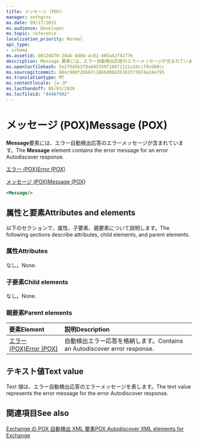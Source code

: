 ```yaml
---
title: メッセージ (POX)
manager: sethgros
ms.date: 09/17/2015
ms.audience: Developer
ms.topic: reference
localization_priority: Normal
api_type:
- schema
ms.assetid: b0124b70-28ab-4484-ac81-465a42f42776
description: Message 要素には、エラー自動検出応答のエラーメッセージが含まれています。
ms.openlocfilehash: 5e2f9d5b2f9ad45359f180f1121a34ccf9cd89cc
ms.sourcegitcommit: 88ec988f2bb67c1866d06b361615f3674a24e795
ms.translationtype: MT
ms.contentlocale: ja-JP
ms.lasthandoff: 06/03/2020
ms.locfileid: "44467992"
---
```

# <a name="message-pox"></a><span data-ttu-id="f4906-103">メッセージ (POX)</span><span class="sxs-lookup"><span data-stu-id="f4906-103">Message (POX)</span></span>

<span data-ttu-id="f4906-104">**Message**要素には、エラー自動検出応答のエラーメッセージが含まれています。</span><span class="sxs-lookup"><span data-stu-id="f4906-104">The **Message** element contains the error message for an error Autodiscover response.</span></span> 
  
[<span data-ttu-id="f4906-105">エラー (POX)</span><span class="sxs-lookup"><span data-stu-id="f4906-105">Error (POX)</span></span>](error-pox.md)
  
[<span data-ttu-id="f4906-106">メッセージ (POX)</span><span class="sxs-lookup"><span data-stu-id="f4906-106">Message (POX)</span></span>](message-pox.md)
  
```xml
<Message/>
```

## <a name="attributes-and-elements"></a><span data-ttu-id="f4906-107">属性と要素</span><span class="sxs-lookup"><span data-stu-id="f4906-107">Attributes and elements</span></span>

<span data-ttu-id="f4906-108">以下のセクションで、属性、子要素、親要素について説明します。</span><span class="sxs-lookup"><span data-stu-id="f4906-108">The following sections describe attributes, child elements, and parent elements.</span></span>
  
### <a name="attributes"></a><span data-ttu-id="f4906-109">属性</span><span class="sxs-lookup"><span data-stu-id="f4906-109">Attributes</span></span>

<span data-ttu-id="f4906-110">なし。</span><span class="sxs-lookup"><span data-stu-id="f4906-110">None.</span></span>
  
### <a name="child-elements"></a><span data-ttu-id="f4906-111">子要素</span><span class="sxs-lookup"><span data-stu-id="f4906-111">Child elements</span></span>

<span data-ttu-id="f4906-112">なし。</span><span class="sxs-lookup"><span data-stu-id="f4906-112">None.</span></span>
  
### <a name="parent-elements"></a><span data-ttu-id="f4906-113">親要素</span><span class="sxs-lookup"><span data-stu-id="f4906-113">Parent elements</span></span>

|<span data-ttu-id="f4906-114">**要素**</span><span class="sxs-lookup"><span data-stu-id="f4906-114">**Element**</span></span>|<span data-ttu-id="f4906-115">**説明**</span><span class="sxs-lookup"><span data-stu-id="f4906-115">**Description**</span></span>|
|:-----|:-----|
|[<span data-ttu-id="f4906-116">エラー (POX)</span><span class="sxs-lookup"><span data-stu-id="f4906-116">Error (POX)</span></span>](error-pox.md) <br/> |<span data-ttu-id="f4906-117">自動検出エラー応答を格納します。</span><span class="sxs-lookup"><span data-stu-id="f4906-117">Contains an Autodiscover error response.</span></span>  <br/> |
   
## <a name="text-value"></a><span data-ttu-id="f4906-118">テキスト値</span><span class="sxs-lookup"><span data-stu-id="f4906-118">Text value</span></span>

<span data-ttu-id="f4906-119">Text 値は、エラー自動検出応答のエラーメッセージを表します。</span><span class="sxs-lookup"><span data-stu-id="f4906-119">The text value represents the error message for the error Autodiscover response.</span></span>
  
## <a name="see-also"></a><span data-ttu-id="f4906-120">関連項目</span><span class="sxs-lookup"><span data-stu-id="f4906-120">See also</span></span>



[<span data-ttu-id="f4906-121">Exchange の POX 自動検出 XML 要素</span><span class="sxs-lookup"><span data-stu-id="f4906-121">POX Autodiscover XML elements for Exchange</span></span>](pox-autodiscover-xml-elements-for-exchange.md)

